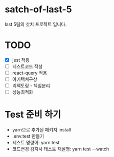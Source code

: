 # satch-of-last-5

last 5팀의 삿치 프로젝트 입니다.

# TODO

- [x] jest 적용
- [ ] 테스트코드 작성
- [ ] react-query 적용
- [ ] 아키텍쳐구상
- [ ] 리팩토링 - 책임분리
- [ ] 성능최적화

# Test 준비 하기

- yarn으로 추가된 패키지 install
- .env.test 만들기
- 테스트 명령어: yarn test
- 코드변경 감지시 테스트 재실행: yarn test --watch
